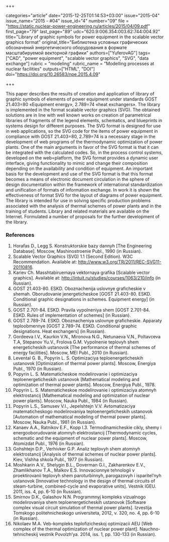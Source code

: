 +++

categories="article"
date="2015-12-25T01:14:53+03:00"
issue="2015-04"
issue_name="2015 - #04"
issue_id="4"
number="09"
file = "https://static.nuclear-power-engineering.ru/articles/2015/04/09.pdf"
first_page="79"
last_page="89"
udc="620.9:006.354:003.62:744:004.92"
title="Library of graphic symbols for power equipment in the scalable vector graphics format"
original_title="Библиотека условных графических обозначений энергетического оборудования в формате масштабируемой векторной графики"
authors=["YuferovAG"]
tags=["CAD", "power equipment", "scalable vector graphics", "SVG", "data exchange"]
rubric = "modeling"
rubric_name = "Modelling processes at nuclear facilities"
outputs=["HTML", "DOI"]
doi="https://doi.org/10.26583/npe.2015.4.09"

+++

This paper describes the results of creation and application of library of graphic symbols of elements of power equipment under standards GOST 21.403=80 «Equipment energy», 2.789=74 «heat exchangers». The library is implemented in the format scalable vector graphics (SVG). The obtained solutions are in line with well known works on creation of parametrical libraries of fragments of the legend elements, schematics, and blueprints in systems design for different purposes. The SVG format is designed for use in web applications, so the SVG code for the items of power equipment in compliance with GOST 21.403=80, 2.789=74 is a necessary stage in the development of web programs of the thermodynamic optimization of power plants. One of the main arguments in favor of the SVG format is that it can be integrated with the calculated codes. So, in the process control systems, developed on the web=platform, the SVG format provides a dynamic user interface, giving functionality to mimic and change their composition depending on the availability and condition of equipment. An important basis for the development and use of the SVG format is that this format becomes a means of electronic document circulation in the sphere of design documentation within the framework of international standardization and unification of formats of information exchange. In work it is shown the effectiveness of format SVG for the layout of diagrams of power equipment. The library is intended for use in solving specific production problems associated with the analysis of thermal schemes of power plants and in the training of students. Library and related materials are available on the Internet. Formulated a number of proposals for the further development of the library.

### References

1. Horafas D., Legg S. Konstruktorskie bazy dannyh [The Engineering Database]. Moscow, Mashinostroenie Publ., 1990 (in Russian).
2. Scalable Vector Graphics (SVG) 1.1 (Second Edition). W3C Recommendation. Available at: http://www.w3.org/TR/2011/REC-SVG11-20110816.
3. Kariev Ch. Masshtabiruemaya vektornaya grafika [Scalable vector graphics]. Available at: http://intuit.ru/studies/courses/1063/210/info (in Russian).
4. GOST 21.403-80. ESKD. Oboznachenija uslovnye graficheskie v shemah. Oborudovanie jenergeticheskoe [GOST 21.403-80. ESKD. Conditional graphic designations in schemes. Equipment energy] (in Russian).
5. GOST 2.701-84. ESKD. Pravila vypolneniya shem [GOST 2.701-84. ESKD. Rules of implementation of schemes] (in Russian).
6. GOST 2.789-74. ESKD. Oboznacheniya uslovnye graficheskie. Apparaty teploobmennye [GOST 2.789-74. ESKD. Conditional graphic designations. Heat exchangers] (in Russian).
7. Gordeeva I.V., Kaurkin V.N., Mironova N.G., Netunaeva V.N., Poltavceva T.A, Stepanov Yu.V., Frolova G.M. Vypolnenie teplovyh shem energeticheskih ustanovok [The performance of thermal schemes of energy facilities]. Moscow, MEI Publ., 2010 (in Russian).
8. Levental G. B., Popyrin L. S. Optimizaciya teploenergeticheskih ustanovok [Optimization of thermal power plants]. Moscow, Energiya Publ., 1970 (in Russian).
9. Popyrin L. S. Matematicheskoe modelirovanie i optimizaciya teploenergeticheskih ustanovok [Mathematical modeling and optimization of thermal power plants]. Moscow, Energiya Publ., 1978.
10. Popyrin L. S. Matematicheskoe modelirovanie i optimizaciya atomnyh elektrostancij [Mathematical modeling and optimization of nuclear power plants]. Moscow, Nauka Publ., 1984 (in Russian).
11. Popyrin L.S., Samusev V.I., Jepelshtejn V.V. Avtomatizaciya matematicheskogo modelirovaniya teploenergeticheskih ustanovok [Automation of mathematical modeling of thermal power plants]. Moscow, Nauka Publ., 1981 (in Russian).
12. Kanaev A.A., Ratnikov E.F., Kopp I.3. Termodinamicheskie cikly, shemy i energooborudovanie atomnyh elektrostancij [Thermodynamic cycles, schematic and the equipment of nuclear power plants]. Moscow, Atomizdat Publ., 1976 (in Russian).
13. Gohshtejn D.P., Verhivker G.P. Analiz teplovyh shem atomnyh elektrostancij [Analysis of thermal schemes of nuclear power plants]. Kiev, Vishha shkola Publ., 1977 (in Russian).
14. Moshkarin A.V., Shelygin B.L., Doverman G.I., Zakharenkov E.V., Zhamlikhanov T.A., Malkov E.S. Innovacionnye tehnologii v proektirovanii teplovyh shem paroturbinnyh, parogazovyh i isparitel’nyh ustanovok [Innovative technology in the design of thermal circuits of steam-turbine, combined-cycle and evaporative units]. Vestnik IGEU. 2011, iss. 4, pp. 6-10 (in Russian).
15. Smirnov D.K., Galashov N.N. Programmnyj kompleks vizualnogo modelirovaniya shem teploenergeticheskih ustanovok [Software complex visual circuit simulation of thermal power plants]. Izvestija Tomskogo politehnicheskogo universiteta, 2012, v. 320, no. 4, pp. 6-10 (in Russian).
16. Nikolaev M.A. Veb-kompleks teplofizicheskoj optimizacii AEU [Web complex of the thermal optimization of nuclear power plant]. Nauchno-tehnicheskij vestnik Povolzh’ya. 2014, iss. 1, pp. 130-133 (in Russian).